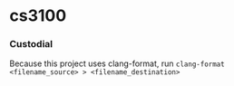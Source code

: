 # cs3100


### Custodial

Because this project uses clang-format, run `clang-format <filename_source> > <filename_destination>`
